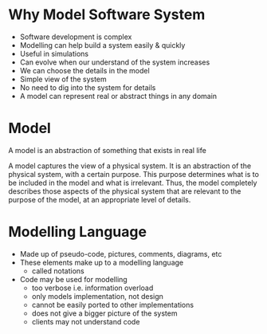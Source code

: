 # Why Model Software System

* Software development is complex
* Modelling can help build a system easily & quickly
* Useful in simulations
* Can evolve when our understand of the system increases
* We can choose the details in the model
* Simple view of the system
* No need to dig into the system for details
* A model can represent real or abstract things in any domain

# Model

A model is an abstraction of something that exists in real life

A model captures the view of a physical system. It is an abstraction of the physical system, with a certain purpose. This purpose determines what is to be included in the model and what is irrelevant. Thus, the model completely describes those aspects of the physical system that are relevant to the purpose of the model, at an appropriate level of details.

# Modelling Language

* Made up of pseudo-code, pictures, comments, diagrams, etc
* These elements make up to a modelling language
    - called notations
* Code may be used for modelling
    - too verbose i.e. information overload
    - only models implementation, not design
    - cannot be easily ported to other implementations
    - does not give a bigger picture of the system
    - clients may not understand code

